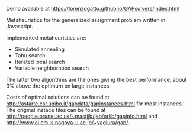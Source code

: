 Demo available at https://lorenzogatto.github.io/GAPsolvers/index.html

Metaheuristics for the generalized assignment problem written in Javascript.

Implemented metaheuristics are:
- Simulated annealing
- Tabu search
- Iterated local search
- Variable neighborhood search

The latter two algorithms are the ones giving the best performance, about 3% above the optimum on large instances.

Costs of optimal solutions can be found at http://astarte.csr.unibo.it/gapdata/gapinstances.html for most instances.
The original instace files can be found at http://people.brunel.ac.uk/~mastjjb/jeb/orlib/gapinfo.html and http://www.al.cm.is.nagoya-u.ac.jp/~yagiura/gap/.

